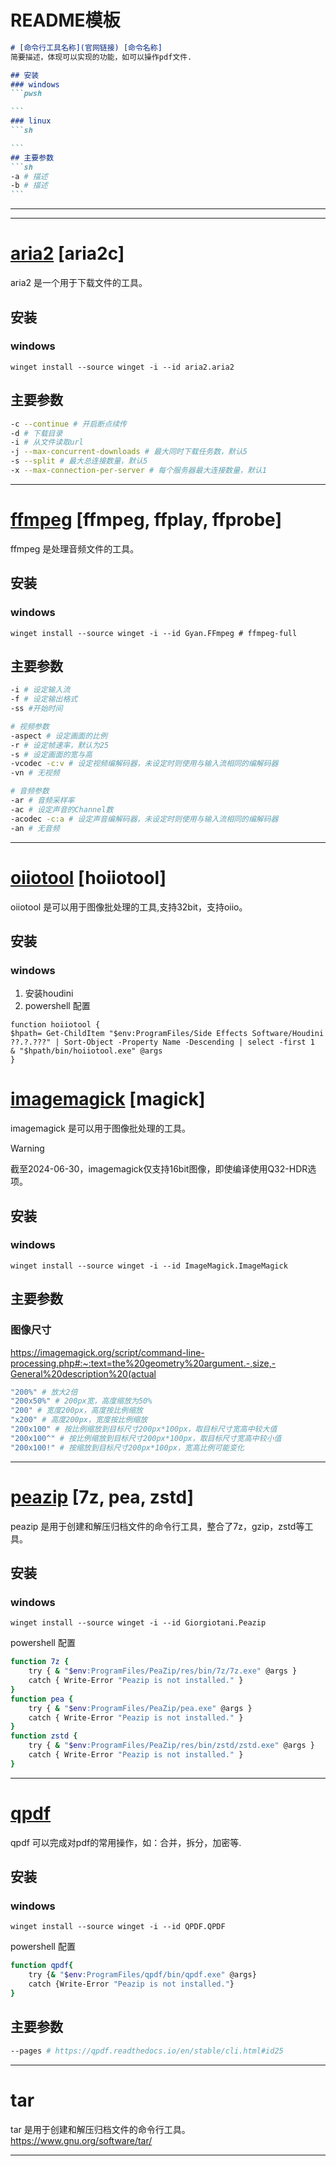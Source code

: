 # README模板
````md
# [命令行工具名称](官网链接) [命令名称]
简要描述，体现可以实现的功能，如可以操作pdf文件.

## 安装
### windows
```pwsh

```
### linux
```sh

```
## 主要参数
```sh
-a # 描述
-b # 描述
```
````
---
---

# [aria2](https://aria2.github.io/) [aria2c]
aria2 是一个用于下载文件的工具。

## 安装
### windows
```pwsh
winget install --source winget -i --id aria2.aria2
```
## 主要参数
```sh
-c --continue # 开启断点续传
-d # 下载目录
-i # 从文件读取url
-j --max-concurrent-downloads # 最大同时下载任务数，默认5
-s --split # 最大总连接数量，默认5
-x --max-connection-per-server # 每个服务器最大连接数量，默认1
```
---

# [ffmpeg](https://ffmpeg.org/) [ffmpeg, ffplay, ffprobe]
ffmpeg 是处理音频文件的工具。

## 安装
### windows
```pwsh
winget install --source winget -i --id Gyan.FFmpeg # ffmpeg-full
```
## 主要参数
```sh
-i # 设定输入流 
-f # 设定输出格式
-ss #开始时间

# 视频参数
-aspect # 设定画面的比例
-r # 设定帧速率，默认为25
-s # 设定画面的宽与高
-vcodec -c:v # 设定视频编解码器，未设定时则使用与输入流相同的编解码器
-vn # 无视频

# 音频参数
-ar # 音频采样率
-ac # 设定声音的Channel数
-acodec -c:a # 设定声音编解码器，未设定时则使用与输入流相同的编解码器
-an # 无音频
```
---
# [oiiotool](https://openimageio.readthedocs.io/en/latest/oiiotool.html) [hoiiotool]
oiiotool 是可以用于图像批处理的工具,支持32bit，支持oiio。
## 安装
### windows
1. 安装houdini
2. powershell 配置
```pwsh
function hoiiotool { 
$hpath= Get-ChildItem "$env:ProgramFiles/Side Effects Software/Houdini ??.?.???" | Sort-Object -Property Name -Descending | select -first 1 
& "$hpath/bin/hoiiotool.exe" @args
}
```

# [imagemagick](https://imagemagick.org/) [magick]
imagemagick 是可以用于图像批处理的工具。
> [!WARNING]  
> 截至2024-06-30，imagemagick仅支持16bit图像，即使编译使用Q32-HDR选项。

## 安装
### windows
```pwsh
winget install --source winget -i --id ImageMagick.ImageMagick
```
## 主要参数
### 图像尺寸
https://imagemagick.org/script/command-line-processing.php#:~:text=the%20geometry%20argument.-,size,-General%20description%20(actual
```sh
"200%" # 放大2倍
"200x50%" # 200px宽，高度缩放为50% 
"200" # 宽度200px，高度按比例缩放
"x200" # 高度200px，宽度按比例缩放
"200x100" # 按比例缩放到目标尺寸200px*100px，取目标尺寸宽高中较大值
"200x100^" # 按比例缩放到目标尺寸200px*100px，取目标尺寸宽高中较小值
"200x100!" # 按缩放到目标尺寸200px*100px，宽高比例可能变化
```
---
# [peazip](http://www.peazip.org/) [7z, pea, zstd]
peazip 是用于创建和解压归档文件的命令行工具，整合了7z，gzip，zstd等工具。

## 安装
### windows
```pwsh
winget install --source winget -i --id Giorgiotani.Peazip
```
powershell 配置
```sh
function 7z { 
    try { & "$env:ProgramFiles/PeaZip/res/bin/7z/7z.exe" @args }
    catch { Write-Error "Peazip is not installed." } 
}
function pea {
    try { & "$env:ProgramFiles/PeaZip/pea.exe" @args }
    catch { Write-Error "Peazip is not installed." } 
}
function zstd {
    try { & "$env:ProgramFiles/PeaZip/res/bin/zstd/zstd.exe" @args }
    catch { Write-Error "Peazip is not installed." } 
}
```
---

# [qpdf](https://github.com/qpdf/qpdf)
qpdf 可以完成对pdf的常用操作，如：合并，拆分，加密等.

## 安装
### windows
```pwsh
winget install --source winget -i --id QPDF.QPDF
```
powershell 配置
```sh
function qpdf{
    try {& "$env:ProgramFiles/qpdf/bin/qpdf.exe" @args}
    catch {Write-Error "Peazip is not installed."}
}
```
## 主要参数
```sh
--pages # https://qpdf.readthedocs.io/en/stable/cli.html#id25
```
---

# tar
tar 是用于创建和解压归档文件的命令行工具。
https://www.gnu.org/software/tar/

---
